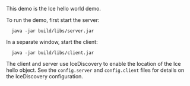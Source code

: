 This demo is the Ice hello world demo.

To run the demo, first start the server:

      java -jar build/libs/server.jar

In a separate window, start the client:

      java -jar build/libs/client.jar

The client and server use IceDiscovery to enable the location of the
Ice hello object. See the `config.server` and `config.client` files for
details on the IceDiscovery configuration.